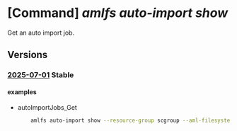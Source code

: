 # [Command] _amlfs auto-import show_

Get an auto import job.

## Versions

### [2025-07-01](/Resources/mgmt-plane/L3N1YnNjcmlwdGlvbnMve30vcmVzb3VyY2Vncm91cHMve30vcHJvdmlkZXJzL21pY3Jvc29mdC5zdG9yYWdlY2FjaGUvYW1sZmlsZXN5c3RlbXMve30vYXV0b2ltcG9ydGpvYnMve30=/2025-07-01.xml) **Stable**

<!-- mgmt-plane /subscriptions/{}/resourcegroups/{}/providers/microsoft.storagecache/amlfilesystems/{}/autoimportjobs/{} 2025-07-01 -->

#### examples

- autoImportJobs_Get
    ```bash
        amlfs auto-import show --resource-group scgroup --aml-filesystem-name fs1 --auto-import-job-name autojob1
    ```
